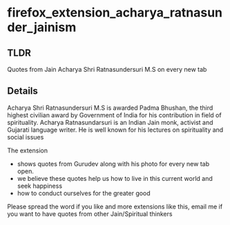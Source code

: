 # firefox_extension_acharya_ratnasunder_jainism
## TLDR
Quotes from Jain Acharya Shri Ratnasundersuri M.S on every new tab

## Details
Acharya Shri Ratnasundersuri M.S is awarded Padma Bhushan, the third highest civilian award by Government of India for his contribution in field of spirituality. Acharya Ratnasundarsuri is an Indian Jain monk, activist and Gujarati language writer. He is well known for his lectures on spirituality and social issues

The extension
- shows quotes from Gurudev along with his photo for every new tab open.
- we believe these quotes help us how to live in this current world and seek happiness
- how to conduct ourselves for the greater good

Please spread the word if you like and more extensions like this, email me if you want to have quotes from other Jain/Spiritual thinkers
